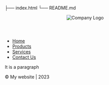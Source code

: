 ├── index.html
└── README.md
<title>Online HTML Editor</title>
<head>
</head>
<body>
<header>
<div class="logo">
<img src="logo.png" alt="Company Logo"></div>
</header>
<nav>
<ul>
<li><a href="#">Home</a></li>
<li><a href="#">Products</a></li>
<li><a href="#">Services</a></li>
<li><a href="#">Contact Us</a></li>
</ul>
</nav>

<section>
<p>It is a paragraph</p>
</section>
<footer>
&copy My website | 2023
</footer>
</body>
</html>
